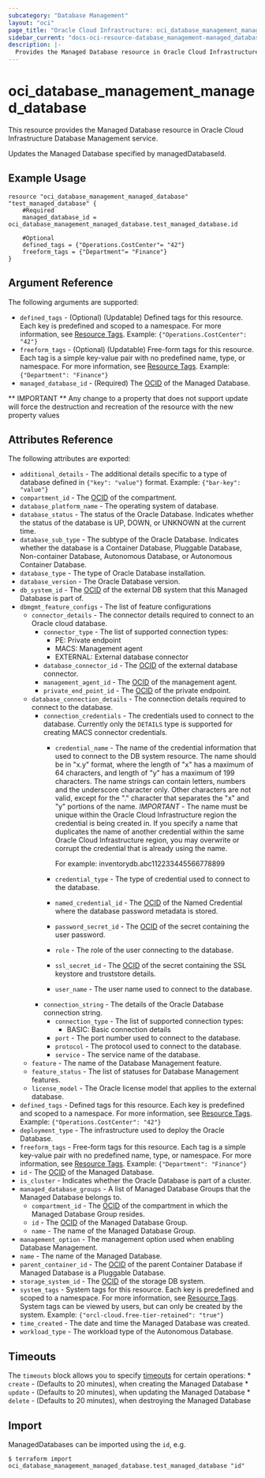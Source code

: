 ```yaml
---
subcategory: "Database Management"
layout: "oci"
page_title: "Oracle Cloud Infrastructure: oci_database_management_managed_database"
sidebar_current: "docs-oci-resource-database_management-managed_database"
description: |-
  Provides the Managed Database resource in Oracle Cloud Infrastructure Database Management service
---
```


# oci_database_management_managed_database
This resource provides the Managed Database resource in Oracle Cloud Infrastructure Database Management service.

Updates the Managed Database specified by managedDatabaseId.


## Example Usage

```hcl
resource "oci_database_management_managed_database" "test_managed_database" {
	#Required
	managed_database_id = oci_database_management_managed_database.test_managed_database.id

	#Optional
	defined_tags = {"Operations.CostCenter"= "42"}
	freeform_tags = {"Department"= "Finance"}
}
```

## Argument Reference

The following arguments are supported:

* `defined_tags` - (Optional) (Updatable) Defined tags for this resource. Each key is predefined and scoped to a namespace. For more information, see [Resource Tags](https://docs.cloud.oracle.com/iaas/Content/General/Concepts/resourcetags.htm). Example: `{"Operations.CostCenter": "42"}` 
* `freeform_tags` - (Optional) (Updatable) Free-form tags for this resource. Each tag is a simple key-value pair with no predefined name, type, or namespace. For more information, see [Resource Tags](https://docs.cloud.oracle.com/iaas/Content/General/Concepts/resourcetags.htm). Example: `{"Department": "Finance"}` 
* `managed_database_id` - (Required) The [OCID](https://docs.cloud.oracle.com/iaas/Content/General/Concepts/identifiers.htm) of the Managed Database.


** IMPORTANT **
Any change to a property that does not support update will force the destruction and recreation of the resource with the new property values

## Attributes Reference

The following attributes are exported:

* `additional_details` - The additional details specific to a type of database defined in `{"key": "value"}` format. Example: `{"bar-key": "value"}` 
* `compartment_id` - The [OCID](https://docs.cloud.oracle.com/iaas/Content/General/Concepts/identifiers.htm) of the compartment.
* `database_platform_name` - The operating system of database.
* `database_status` - The status of the Oracle Database. Indicates whether the status of the database is UP, DOWN, or UNKNOWN at the current time. 
* `database_sub_type` - The subtype of the Oracle Database. Indicates whether the database is a Container Database, Pluggable Database, Non-container Database, Autonomous Database, or Autonomous Container Database. 
* `database_type` - The type of Oracle Database installation.
* `database_version` - The Oracle Database version.
* `db_system_id` - The [OCID](https://docs.cloud.oracle.com/iaas/Content/General/Concepts/identifiers.htm) of the external DB system that this Managed Database is part of. 
* `dbmgmt_feature_configs` - The list of feature configurations
	* `connector_details` - The connector details required to connect to an Oracle cloud database.
		* `connector_type` - The list of supported connection types:
			* PE: Private endpoint
			* MACS: Management agent
			* EXTERNAL: External database connector 
		* `database_connector_id` - The [OCID](https://docs.cloud.oracle.com/iaas/Content/General/Concepts/identifiers.htm) of the external database connector.
		* `management_agent_id` - The [OCID](https://docs.cloud.oracle.com/iaas/Content/General/Concepts/identifiers.htm) of the management agent.
		* `private_end_point_id` - The [OCID](https://docs.cloud.oracle.com/iaas/Content/General/Concepts/identifiers.htm) of the private endpoint.
	* `database_connection_details` - The connection details required to connect to the database.
		* `connection_credentials` - The credentials used to connect to the database. Currently only the `DETAILS` type is supported for creating MACS connector credentials. 
			* `credential_name` - The name of the credential information that used to connect to the DB system resource. The name should be in "x.y" format, where the length of "x" has a maximum of 64 characters, and length of "y" has a maximum of 199 characters. The name strings can contain letters, numbers and the underscore character only. Other characters are not valid, except for the "." character that separates the "x" and "y" portions of the name. *IMPORTANT* - The name must be unique within the Oracle Cloud Infrastructure region the credential is being created in. If you specify a name that duplicates the name of another credential within the same Oracle Cloud Infrastructure region, you may overwrite or corrupt the credential that is already using the name.

				For example: inventorydb.abc112233445566778899 
			* `credential_type` - The type of credential used to connect to the database.
			* `named_credential_id` - The [OCID](https://docs.cloud.oracle.com/iaas/Content/General/Concepts/identifiers.htm) of the Named Credential where the database password metadata is stored. 
			* `password_secret_id` - The [OCID](https://docs.cloud.oracle.com/iaas/Content/General/Concepts/identifiers.htm) of the secret containing the user password.
			* `role` - The role of the user connecting to the database.
			* `ssl_secret_id` - The [OCID](https://docs.cloud.oracle.com/iaas/Content/General/Concepts/identifiers.htm) of the secret containing the SSL keystore and truststore details.
			* `user_name` - The user name used to connect to the database.
		* `connection_string` - The details of the Oracle Database connection string. 
			* `connection_type` - The list of supported connection types:
				* BASIC: Basic connection details 
			* `port` - The port number used to connect to the database.
			* `protocol` - The protocol used to connect to the database.
			* `service` - The service name of the database.
	* `feature` - The name of the Database Management feature.
	* `feature_status` - The list of statuses for Database Management features. 
	* `license_model` - The Oracle license model that applies to the external database. 
* `defined_tags` - Defined tags for this resource. Each key is predefined and scoped to a namespace. For more information, see [Resource Tags](https://docs.cloud.oracle.com/iaas/Content/General/Concepts/resourcetags.htm). Example: `{"Operations.CostCenter": "42"}` 
* `deployment_type` - The infrastructure used to deploy the Oracle Database.
* `freeform_tags` - Free-form tags for this resource. Each tag is a simple key-value pair with no predefined name, type, or namespace. For more information, see [Resource Tags](https://docs.cloud.oracle.com/iaas/Content/General/Concepts/resourcetags.htm). Example: `{"Department": "Finance"}` 
* `id` - The [OCID](https://docs.cloud.oracle.com/iaas/Content/General/Concepts/identifiers.htm) of the Managed Database.
* `is_cluster` - Indicates whether the Oracle Database is part of a cluster.
* `managed_database_groups` - A list of Managed Database Groups that the Managed Database belongs to.
	* `compartment_id` - The [OCID](https://docs.cloud.oracle.com/iaas/Content/General/Concepts/identifiers.htm) of the compartment in which the Managed Database Group resides.
	* `id` - The [OCID](https://docs.cloud.oracle.com/iaas/Content/General/Concepts/identifiers.htm) of the Managed Database Group.
	* `name` - The name of the Managed Database Group.
* `management_option` - The management option used when enabling Database Management.
* `name` - The name of the Managed Database.
* `parent_container_id` - The [OCID](https://docs.cloud.oracle.com/iaas/Content/General/Concepts/identifiers.htm) of the parent Container Database if Managed Database is a Pluggable Database. 
* `storage_system_id` - The [OCID](https://docs.cloud.oracle.com/iaas/Content/General/Concepts/identifiers.htm) of the storage DB system.
* `system_tags` - System tags for this resource. Each key is predefined and scoped to a namespace. For more information, see [Resource Tags](https://docs.cloud.oracle.com/iaas/Content/General/Concepts/resourcetags.htm). System tags can be viewed by users, but can only be created by the system.  Example: `{"orcl-cloud.free-tier-retained": "true"}` 
* `time_created` - The date and time the Managed Database was created.
* `workload_type` - The workload type of the Autonomous Database.

## Timeouts

The `timeouts` block allows you to specify [timeouts](https://registry.terraform.io/providers/oracle/oci/latest/docs/guides/changing_timeouts) for certain operations:
	* `create` - (Defaults to 20 minutes), when creating the Managed Database
	* `update` - (Defaults to 20 minutes), when updating the Managed Database
	* `delete` - (Defaults to 20 minutes), when destroying the Managed Database


## Import

ManagedDatabases can be imported using the `id`, e.g.

```
$ terraform import oci_database_management_managed_database.test_managed_database "id"
```

